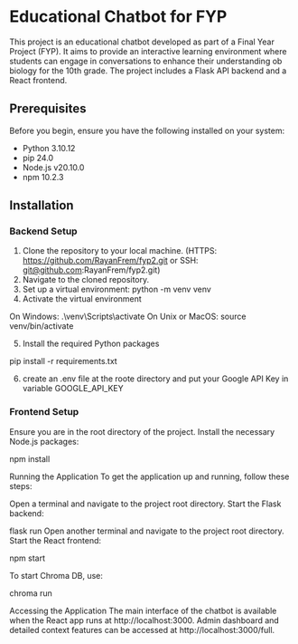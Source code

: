 # Educational Chatbot for FYP

This project is an educational chatbot developed as part of a Final Year Project (FYP). It aims to provide an interactive learning environment where students can engage in conversations to enhance their understanding ob biology for the 10th grade. The project includes a Flask API backend and a React frontend.

## Prerequisites

Before you begin, ensure you have the following installed on your system:
- Python 3.10.12
- pip 24.0
- Node.js v20.10.0
- npm 10.2.3

## Installation

### Backend Setup

1. Clone the repository to your local machine. (HTTPS: https://github.com/RayanFrem/fyp2.git or SSH: git@github.com:RayanFrem/fyp2.git)
2. Navigate to the cloned repository.
3. Set up a virtual environment:
   python -m venv venv
4. Activate the virtual environment

On Windows:
.\venv\Scripts\activate
On Unix or MacOS:
source venv/bin/activate

5. Install the required Python packages

pip install -r requirements.txt

6. create an .env file at the roote directory and put your Google API Key in variable GOOGLE_API_KEY

### Frontend Setup

Ensure you are in the root directory of the project.
Install the necessary Node.js packages:

npm install

Running the Application
To get the application up and running, follow these steps:

Open a terminal and navigate to the project root directory.
Start the Flask backend:

flask run
Open another terminal and navigate to the project root directory.
Start the React frontend:

npm start

To start Chroma DB, use:

chroma run

Accessing the Application
The main interface of the chatbot is available when the React app runs at http://localhost:3000.
Admin dashboard and detailed context features can be accessed at http://localhost:3000/full.


